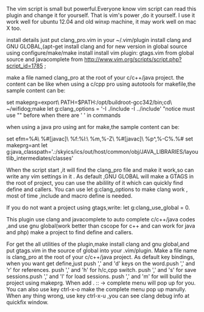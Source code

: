 The vim script is small but powerful.Everyone know vim script can read this plugin and change it for yourself. That is vim's power ,do it yourself. I use it work well for ubuntu 12.04 and old winxp machine, it may work well on mac X too. 

install details
just put clang_pro.vim in your ~/.vim/plugin 
install clang and GNU GLOBAL,(apt-get install clang and for new version in global source using configure/make/make install 
install vim plugin: gtags.vim from global source and javacomplete from http://www.vim.org/scripts/script.php?script_id=1785  ; 

make a file named clang_pro at the root of your c/c++/java project. the content can be like 
when using a c/cpp pro using autotools for makefile,the sample content can be: 

set makeprg=export\ PATH=$PATH:/opt/buildroot-gcc342/bin;cd\ ~/wifidog;make 
let g:clang_options = '-I ./include -I ../include' 
"notice must use "\" before when there are  ' ' in commands 

when using a java pro using ant for make,the sample content can be: 

set efm=%A\ %#[javac]\ %f:%l:\ %m,%-Z\ %#[javac]\ %p^,%-C%.%# 
set makeprg=ant 
let g:java_classpath='.:/skyics/ics/out/host/common/obj/JAVA_LIBRARIES/layoutlib_intermediates/classes' 

When the script start ,it will find the clang_pro file and make it work,so can write any vim settings in it . 
As default ,GNU GLOBAL will make a GTAGS in the root of project, you can 
use the abilility of it which can quickly find define and callers. You can use let g:clang_options to make clang work , most of time ,include and macro define is needed. 

If you do not want a project using gtags,write:  let g:clang_use_global = 0. 

This plugin use clang and  javacomplete to auto complete c/c++/java codes ,and use gnu global(work better than cscope for c++ and can work  for java and php) make a project to find define and callers. 


For get the all utilities of the plugin,make install clang and gnu global,and put gtags.vim  in the source of global into your .vim/plugin. 
Make  a file  name is clang_pro  at the root of your c/c++/java project. 
As default key bindings,
when you want get define,just push ',' and 'd' keys on the word.push ',' and 'r' for references. 
push ',' and 'h' for h/c,cpp switch.
push ',' and 's' for save sessions.push ',' and 'l' for load sessions. 
push ',' and 'm' for will build the project using makeprg. 
When add . :: -> complete menu will pop up for you. You can also use key ctrl-x-o make the complete menu pop up manully.
When any thing wrong, use key ctrl-x-u ,you can see clang debug info at quickfix window. 


